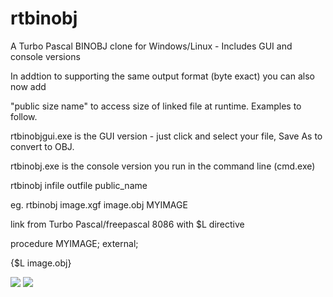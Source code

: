 # rtbinobj
A Turbo Pascal BINOBJ clone for Windows/Linux - Includes GUI and console versions

In addtion to supporting the same output format (byte exact) you can also now add 

"public size name" to access size of linked file at runtime. Examples to follow.


rtbinobjgui.exe is the GUI version - just click and select your file, Save As to convert to OBJ.

rtbinobj.exe is the console version you run in the command line (cmd.exe)

rtbinobj infile outfile public_name

eg. rtbinobj image.xgf image.obj MYIMAGE

link from Turbo Pascal/freepascal 8086 with $L directive

procedure MYIMAGE; external;

{$L image.obj}

![](https://github.com/retronick2020/rtbinobj/wiki/rtbinobjgui.png)
![](https://github.com/retronick2020/rtbinobj-wiki/rtbinobj.png)  
